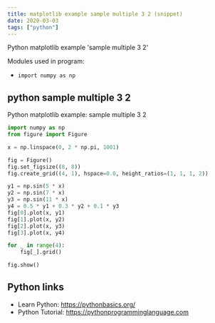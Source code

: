 ```yaml
---
title: matplotlib example sample multiple 3 2 (snippet)
date: 2020-03-03
tags: ["python"]
---
```

Python matplotlib example 'sample multiple 3 2'


Modules used in program: 
* `import numpy as np`

## python sample multiple 3 2

Python matplotlib example: sample multiple 3 2

```python
import numpy as np
from figure import Figure

x = np.linspace(0, 2 * np.pi, 1001)

fig = Figure()
fig.set_figsize((8, 8))
fig.create_grid((4, 1), hspace=0.0, height_ratios=(1, 1, 1, 2))

y1 = np.sin(5 * x)
y2 = np.sin(7 * x)
y3 = np.sin(11 * x)
y4 = 0.5 * y1 + 0.3 * y2 + 0.1 * y3
fig[0].plot(x, y1)
fig[1].plot(x, y2)
fig[2].plot(x, y3)
fig[3].plot(x, y4)

for _ in range(4):
    fig[_].grid()

fig.show()


```

## Python links

- Learn Python: https://pythonbasics.org/
- Python Tutorial: https://pythonprogramminglanguage.com
